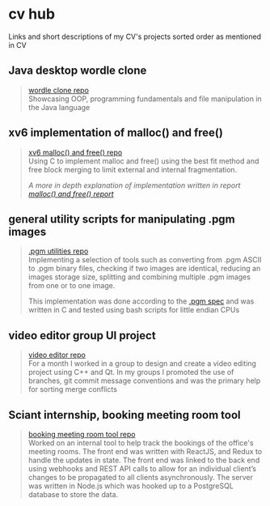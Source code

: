 # cv hub
Links and short descriptions of my CV's projects sorted order as mentioned in CV

## Java desktop wordle clone
> [wordle clone repo](todo)  
> Showcasing OOP, programming fundamentals and file manipulation in the Java language

## xv6 implementation of malloc() and free()
> [xv6 malloc() and free() repo](https://github.com/xypp3/xv6-riscv-tinker/blob/mem_manage/os/user/memory_management.c)  
> Using C to implement malloc and free() using the best fit method and free block merging to limit external and internal fragmentation.  
>   
> *A more in depth explanation of implementation written in report [malloc() and free() report]([todo](https://github.com/xypp3/xv6-riscv-tinker/blob/riscv/OS_malloc_cwk.pdf))*

## general utility scripts for manipulating .pgm images
> [.pgm utilities repo](todo)  
> Implementing a selection of tools such as converting from .pgm ASCII to .pgm binary files, checking if two images are identical, reducing an images storage size, splitting and combining multiple .pgm images from one or to one image.
>	 
> This implementation was done according to the [.pgm spec](https://netpbm.sourceforge.net/doc/pgm.html) and was written in C and tested using bash scripts for little endian CPUs

## video editor group UI project
> [video editor repo](todo)  
> For a month I worked in a group to design and create a video editing project using C++ and Qt. In my groups I promoted the use of branches, git commit message conventions and was the primary help for sorting merge conflicts

## Sciant internship, booking meeting room tool
> [booking meeting room tool repo](https://github.com/xypp3/BookingMeetingRoom)  
> Worked on an internal tool to help track the bookings of the office's meeting rooms. The front end was written with ReactJS, and Redux to handle the updates in state. The front end was linked to the back end using webhooks and REST API calls to allow for an individual client’s changes to be propagated to all clients asynchronously. The server was written in Node.js which was hooked up to a PostgreSQL database to store the data.

